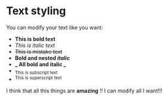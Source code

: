 # Text styling

You can modify your text like you want:

- **This is bold text**
- _This is italic text_
- ~~This is mistake text~~
- **Bold and nested _italic_**
- **_ All bold and italic _**
- <sub>This is subscript text</sub>
- <sup>This is superscript text</sup>

I think that all this things are **amazing** !!
I can modify all I want!!!
